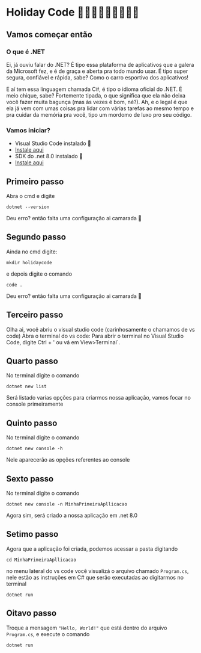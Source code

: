 # Holiday Code 🥳🎉💃🕺👯👯‍♂️👯‍♀️
## Vamos começar então 
### O que é .NET
Ei, já ouviu falar do .NET? É tipo essa plataforma de aplicativos que a galera da Microsoft fez, e é de graça e aberta pra todo mundo usar. É tipo super segura, confiável e rápida, sabe? Como o carro esportivo dos aplicativos!

E aí tem essa linguagem chamada C#, é tipo o idioma oficial do .NET. É meio chique, sabe? Fortemente tipada, o que significa que ela não deixa você fazer muita bagunça (mas às vezes é bom, né?). Ah, e o legal é que ela já vem com umas coisas pra lidar com várias tarefas ao mesmo tempo e pra cuidar da memória pra você, tipo um mordomo de luxo pro seu código.


### Vamos iniciar?

- Visual Studio Code instalado 🫡
- [Instale aqui](https://code.visualstudio.com/download)
- SDK do .net 8.0 instalado 🫡
- [Instale aqui](https://dotnet.microsoft.com/en-us/download)
  
## Primeiro passo 
Abra o cmd e digite 
```
dotnet --version
```
Deu erro? então falta uma configuração ai camarada 🫣

## Segundo passo
Ainda no cmd digite: 
```
mkdir holidaycode
```
e depois digite o comando 
```
code .
```
Deu erro? então falta uma configuração ai camarada 🫣

## Terceiro passo
Olha ai, você abriu o visual studio code (carinhosamente o chamamos de vs code) 
Abra o terminal do vs code: Para abrir o terminal no Visual Studio Code, digite Ctrl + ' ou vá em View>Terminal`.

## Quarto passo
No terminal digite o comando 
```
dotnet new list
```
Será listado varias opções para criarmos nossa aplicação, vamos focar no console primeiramente

## Quinto passo
No terminal digite o comando 
```
dotnet new console -h
```
Nele aparecerão as opções referentes ao console 

## Sexto passo
No terminal digite o comando 
```
dotnet new console -n MinhaPrimeiraApllicacao
```
Agora sim, será criado a nossa aplicação em .net 8.0

## Setimo passo
Agora que a aplicação foi criada, podemos acessar a pasta digitando
```
cd MinhaPrimeiraApllicacao
```
no menu lateral do vs code você visualizá o arquivo chamado `Program.cs`, nele estão as instruções em C# que serão executadas ao digitarmos no terminal
```
dotnet run 
```
## Oitavo passo
Troque a mensagem `"Hello, World!"` que está dentro do arquivo `Program.cs`, e execute o comando 
```
dotnet run 
```

